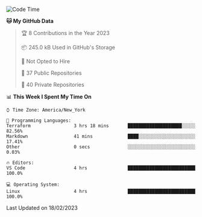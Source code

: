 <!--START_SECTION:waka-->
![Code Time](http://img.shields.io/badge/Code%20Time-126%20hrs%2039%20mins-blue)

**🐱 My GitHub Data** 

> 🏆 8 Contributions in the Year 2023
 > 
> 📦 245.0 kB Used in GitHub's Storage 
 > 
> 🚫 Not Opted to Hire
 > 
> 📜 37 Public Repositories 
 > 
> 🔑 40 Private Repositories  
 > 
📊 **This Week I Spent My Time On** 

```text
⌚︎ Time Zone: America/New_York

💬 Programming Languages: 
Terraform                3 hrs 18 mins       ████████████████████░░░░░   82.56% 
Markdown                 41 mins             ████░░░░░░░░░░░░░░░░░░░░░   17.41% 
Other                    0 secs              ░░░░░░░░░░░░░░░░░░░░░░░░░   0.03%

🔥 Editors: 
VS Code                  4 hrs               █████████████████████████   100.0%

💻 Operating System: 
Linux                    4 hrs               █████████████████████████   100.0%

```


 Last Updated on 18/02/2023
<!--END_SECTION:waka-->